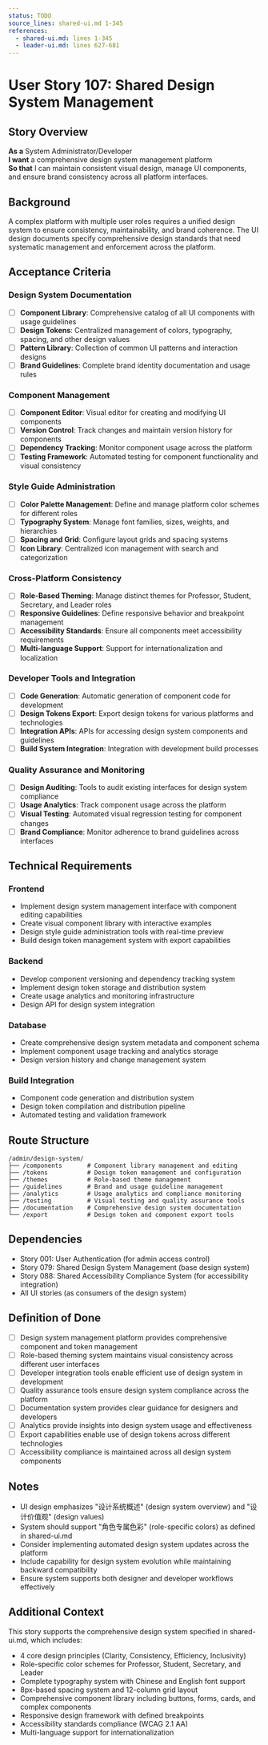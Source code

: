 ```yaml
---
status: TODO
source_lines: shared-ui.md 1-345
references:
  - shared-ui.md: lines 1-345
  - leader-ui.md: lines 627-681
---
```


# User Story 107: Shared Design System Management

## Story Overview

**As a** System Administrator/Developer  
**I want** a comprehensive design system management platform  
**So that** I can maintain consistent visual design, manage UI components, and ensure brand consistency across all platform interfaces.

## Background

A complex platform with multiple user roles requires a unified design system to ensure consistency, maintainability, and brand coherence. The UI design documents specify comprehensive design standards that need systematic management and enforcement across the platform.

## Acceptance Criteria

### Design System Documentation
- [ ] **Component Library**: Comprehensive catalog of all UI components with usage guidelines
- [ ] **Design Tokens**: Centralized management of colors, typography, spacing, and other design values
- [ ] **Pattern Library**: Collection of common UI patterns and interaction designs
- [ ] **Brand Guidelines**: Complete brand identity documentation and usage rules

### Component Management
- [ ] **Component Editor**: Visual editor for creating and modifying UI components
- [ ] **Version Control**: Track changes and maintain version history for components
- [ ] **Dependency Tracking**: Monitor component usage across the platform
- [ ] **Testing Framework**: Automated testing for component functionality and visual consistency

### Style Guide Administration
- [ ] **Color Palette Management**: Define and manage platform color schemes for different roles
- [ ] **Typography System**: Manage font families, sizes, weights, and hierarchies
- [ ] **Spacing and Grid**: Configure layout grids and spacing systems
- [ ] **Icon Library**: Centralized icon management with search and categorization

### Cross-Platform Consistency
- [ ] **Role-Based Theming**: Manage distinct themes for Professor, Student, Secretary, and Leader roles
- [ ] **Responsive Guidelines**: Define responsive behavior and breakpoint management
- [ ] **Accessibility Standards**: Ensure all components meet accessibility requirements
- [ ] **Multi-language Support**: Support for internationalization and localization

### Developer Tools and Integration
- [ ] **Code Generation**: Automatic generation of component code for development
- [ ] **Design Tokens Export**: Export design tokens for various platforms and technologies
- [ ] **Integration APIs**: APIs for accessing design system components and guidelines
- [ ] **Build System Integration**: Integration with development build processes

### Quality Assurance and Monitoring
- [ ] **Design Auditing**: Tools to audit existing interfaces for design system compliance
- [ ] **Usage Analytics**: Track component usage across the platform
- [ ] **Visual Testing**: Automated visual regression testing for component changes
- [ ] **Brand Compliance**: Monitor adherence to brand guidelines across interfaces

## Technical Requirements

### Frontend
- Implement design system management interface with component editing capabilities
- Create visual component library with interactive examples
- Design style guide administration tools with real-time preview
- Build design token management system with export capabilities

### Backend
- Develop component versioning and dependency tracking system
- Implement design token storage and distribution system
- Create usage analytics and monitoring infrastructure
- Design API for design system integration

### Database
- Create comprehensive design system metadata and component schema
- Implement component usage tracking and analytics storage
- Design version history and change management system

### Build Integration
- Component code generation and distribution system
- Design token compilation and distribution pipeline
- Automated testing and validation framework

## Route Structure
```
/admin/design-system/
├── /components       # Component library management and editing
├── /tokens           # Design token management and configuration
├── /themes           # Role-based theme management
├── /guidelines       # Brand and usage guideline management
├── /analytics        # Usage analytics and compliance monitoring
├── /testing          # Visual testing and quality assurance tools
├── /documentation    # Comprehensive design system documentation
└── /export           # Design token and component export tools
```

## Dependencies
- Story 001: User Authentication (for admin access control)
- Story 079: Shared Design System Management (base design system)
- Story 088: Shared Accessibility Compliance System (for accessibility integration)
- All UI stories (as consumers of the design system)

## Definition of Done
- [ ] Design system management platform provides comprehensive component and token management
- [ ] Role-based theming system maintains visual consistency across different user interfaces
- [ ] Developer integration tools enable efficient use of design system in development
- [ ] Quality assurance tools ensure design system compliance across the platform
- [ ] Documentation system provides clear guidance for designers and developers
- [ ] Analytics provide insights into design system usage and effectiveness
- [ ] Export capabilities enable use of design tokens across different technologies
- [ ] Accessibility compliance is maintained across all design system components

## Notes
- UI design emphasizes "设计系统概述" (design system overview) and "设计价值观" (design values)
- System should support "角色专属色彩" (role-specific colors) as defined in shared-ui.md
- Consider implementing automated design system updates across the platform
- Include capability for design system evolution while maintaining backward compatibility
- Ensure system supports both designer and developer workflows effectively

## Additional Context
This story supports the comprehensive design system specified in shared-ui.md, which includes:
- 4 core design principles (Clarity, Consistency, Efficiency, Inclusivity)
- Role-specific color schemes for Professor, Student, Secretary, and Leader
- Complete typography system with Chinese and English font support
- 8px-based spacing system and 12-column grid layout
- Comprehensive component library including buttons, forms, cards, and complex components
- Responsive design framework with defined breakpoints
- Accessibility standards compliance (WCAG 2.1 AA)
- Multi-language support for internationalization